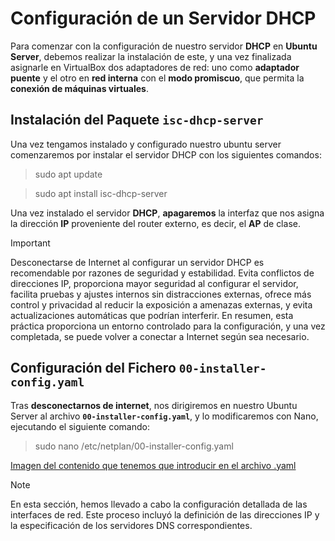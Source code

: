 # Configuración de un Servidor DHCP


Para comenzar con la configuración de nuestro servidor **DHCP** en **Ubuntu Server**, debemos realizar la instalación de este, y una vez finalizada asignarle en VirtualBox dos adaptadores de red: uno como **adaptador puente** y el otro en **red interna** con el **modo promiscuo**, que permita la **conexión de máquinas virtuales**.

## Instalación del Paquete `isc-dhcp-server`

Una vez tengamos instalado y configurado nuestro ubuntu server comenzaremos por instalar el servidor DHCP con los siguientes comandos:

> sudo apt update

> sudo apt install isc-dhcp-server

Una vez instalado el servidor **DHCP**, **apagaremos** la interfaz que nos asigna la dirección **IP** proveniente del router externo, es decir, el **AP** de clase.

> [!IMPORTANT]
> Desconectarse de Internet al configurar un servidor DHCP es recomendable por razones de seguridad y estabilidad. Evita conflictos de direcciones IP, proporciona mayor seguridad al configurar el servidor, facilita pruebas y ajustes internos sin distracciones externas, ofrece más control y privacidad al reducir la exposición a amenazas externas, y evita actualizaciones automáticas que podrían interferir. En resumen, esta práctica proporciona un entorno controlado para la configuración, y una vez completada, se puede volver a conectar a Internet según sea necesario.

## Configuración del Fichero `00-installer-config.yaml`

Tras **desconectarnos de internet**, nos dirigiremos en nuestro Ubuntu Server al archivo **`00-installer-config.yaml`**, y lo modificaremos con Nano, ejecutando el siguiente comando:

> sudo nano /etc/netplan/00-installer-config.yaml

[Imagen del contenido que tenemos que introducir en el archivo .yaml](imagenes/netplan-installer.config.yaml.png)

> [!NOTE]
> En esta sección, hemos llevado a cabo la configuración detallada de las interfaces de red. Este proceso incluyó la definición de las direcciones IP y la especificación de los servidores DNS correspondientes.

